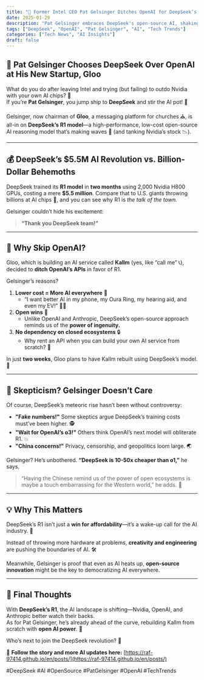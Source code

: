 ```yaml
---
title: "🤖 Former Intel CEO Pat Gelsinger Ditches OpenAI for DeepSeek’s R1 at Gloo"
date: 2025-01-29
description: "Pat Gelsinger embraces DeepSeek's open-source AI, shaking up the industry and leaving OpenAI in the dust at his new startup."
tags: ["DeepSeek", "OpenAI", "Pat Gelsinger", "AI", "Tech Trends"]
categories: ["Tech News", "AI Insights"]
draft: false
---
```


## 🚨 Pat Gelsinger Chooses DeepSeek Over OpenAI at His New Startup, Gloo  

What do you do after leaving Intel and trying (but failing) to outdo Nvidia with your own AI chips? 🤔  
If you’re **Pat Gelsinger**, you jump ship to **DeepSeek** and stir the AI pot! 🍵  

Gelsinger, now chairman of **Gloo**, a messaging platform for churches ⛪, is all-in on **DeepSeek’s R1 model**—a high-performance, low-cost open-source AI reasoning model that’s making waves 🌊 (and tanking Nvidia’s stock 📉).  

---

## 💰 **DeepSeek’s $5.5M AI Revolution vs. Billion-Dollar Behemoths**  

DeepSeek trained its **R1 model** in **two months** using 2,000 Nvidia H800 GPUs, costing a mere **$5.5 million**. Compare that to U.S. giants throwing billions at AI chips 🤑, and you can see why R1 is *the talk of the town.*  

Gelsinger couldn’t hide his excitement:  
> **“Thank you DeepSeek team!”**  

---

## 🤷 Why Skip OpenAI?  

Gloo, which is building an AI service called **Kallm** (yes, like “call me” 📞), decided to **ditch OpenAI’s APIs** in favor of R1.  

Gelsinger’s reasons?  
1. **Lower cost = More AI everywhere** 💸  
   - “I want better AI in my phone, my Oura Ring, my hearing aid, and even my EV!” 🚗💡  
2. **Open wins** 👐  
   - Unlike OpenAI and Anthropic, DeepSeek’s open-source approach reminds us of the **power of ingenuity.**  
3. **No dependency on closed ecosystems** 🔒  
   - Why rent an API when you can build your own AI service from scratch? 🤷  

In just **two weeks**, Gloo plans to have Kallm rebuilt using DeepSeek’s model. 🚀  

---

## 🤔 Skepticism? Gelsinger Doesn’t Care  

Of course, DeepSeek’s meteoric rise hasn’t been without controversy:  
- **"Fake numbers!"** Some skeptics argue DeepSeek’s training costs must’ve been higher. 🕵️  
- **"Wait for OpenAI’s o3!"** Others think OpenAI’s next model will obliterate R1. 💥  
- **"China concerns!"** Privacy, censorship, and geopolitics loom large. 🌏  

Gelsinger? He’s unbothered. **“DeepSeek is 10-50x cheaper than o1,”** he says.  

> “Having the Chinese remind us of the power of open ecosystems is maybe a touch embarrassing for the Western world,” he adds. 😬  

---

## 💡 Why This Matters  

DeepSeek’s R1 isn’t just a **win for affordability**—it’s a wake-up call for the AI industry. 🚨  

Instead of throwing more hardware at problems, **creativity and engineering** are pushing the boundaries of AI. 🛠️  

Meanwhile, Gelsinger is proof that even as AI heats up, **open-source innovation** might be the key to democratizing AI everywhere.  

---

## 🤩 Final Thoughts  

With **DeepSeek’s R1**, the AI landscape is shifting—Nvidia, OpenAI, and Anthropic better watch their backs.  
As for Pat Gelsinger, he’s already ahead of the curve, rebuilding Kallm from scratch with **open AI power**. 💪  

Who’s next to join the DeepSeek revolution? 👀  

🔗 **Follow the story and more AI updates here:** [https://raf-97414.github.io/en/posts/](https://raf-97414.github.io/en/posts/)   

#DeepSeek #AI #OpenSource #PatGelsinger #OpenAI #TechTrends

